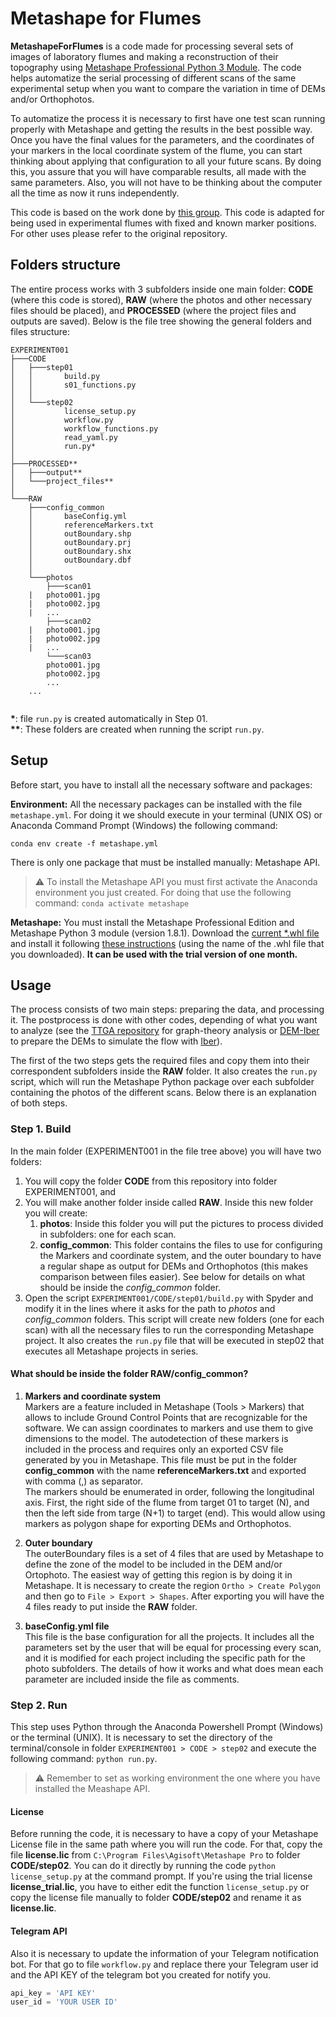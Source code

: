 # Metashape for Flumes

**MetashapeForFlumes** is a code made for processing several sets of images of laboratory flumes and making a reconstruction of their topography using [Metashape Professional Python 3 Module](https://www.agisoft.com/features/professional-edition/). The code helps automatize the serial processing of different scans of the same experimental setup when you want to compare the variation in time of DEMs and/or Orthophotos.

To automatize the process it is necessary to first have one test scan running properly with Metashape and getting the results in the best possible way. Once you have the final values for the parameters, and the coordinates of your markers in the local coordinate system of the flume, you can start thinking about applying that configuration to all your future scans. By doing this, you assure that you will have comparable results, all made with the same parameters. Also, you will not have to be thinking about the computer all the time as now it runs independently.

This code is based on the work done by [this group](https://github.com/ucdavis/metashape). This code is adapted for being used in experimental flumes with fixed and known marker positions. For other uses please refer to the original repository.

## Folders structure 

The entire process works with 3 subfolders inside one main folder: **CODE** (where this code is stored), **RAW** (where the photos and other necessary files should be placed), and **PROCESSED** (where the project files and outputs are saved). Below is the file tree showing the general folders and files structure:

```
EXPERIMENT001
├───CODE
│   ├───step01
│   │       build.py
│   │       s01_functions.py
│   │
│   └───step02
│           license_setup.py
│           workflow.py
│           workflow_functions.py
│           read_yaml.py
│           run.py*
│
├───PROCESSED**
│   ├───output**
│   └───project_files**
│
└───RAW
    ├───config_common
    │       baseConfig.yml
    │       referenceMarkers.txt
    │       outBoundary.shp
    │	    outBoundary.prj
    │       outBoundary.shx
    │       outBoundary.dbf
    │
    └───photos
        ├───scan01
	|	photo001.jpg
	|	photo002.jpg
	|	...
        ├───scan02
	|	photo001.jpg
	|	photo002.jpg
	|	...
        └───scan03
		photo001.jpg
		photo002.jpg
		...
	...
        
```

**\***: file `run.py` is created automatically in Step 01.  
**\*\***: These folders are created when running the script `run.py`.

## Setup

Before start, you have to install all the necessary software and packages:   

**Environment:** All the necessary packages can be installed with the file `metashape.yml`. For doing it we should execute in your terminal (UNIX OS) or Anaconda Command Prompt (Windows) the following command:

```
conda env create -f metashape.yml 
```

There is only one package that must be installed manually: Metashape API. 

> ⚠️ To install the Metashape API you must first activate the Anaconda environment you just created. For doing that use the following command: `conda activate metashape`

**Metashape:** You must install the Metashape Professional Edition and Metashape Python 3 module (version 1.8.1). Download the [current \*.whl file](https://www.agisoft.com/downloads/installer/) and install it following [these instructions](https://agisoft.freshdesk.com/support/solutions/articles/31000148930-how-to-install-metashape-stand-alone-python-module) (using the name of the .whl file that you downloaded). **It can be used with the trial version of one month.**

## Usage  
The process consists of two main steps: preparing the data, and processing it. The postprocess is done with other codes, depending of what you want to analyze (see the [TTGA repository](https://github.com/cgotelli/DEM-ttga) for graph-theory analysis or [DEM-Iber](https://github.com/cgotelli/DEM-Iber/) to prepare the DEMs to simulate the flow with [Iber](https://iberaula.es/)). 

The first of the two steps gets the required files and copy them into their correspondent subfolders inside the **RAW** folder. It also creates the `run.py` script, which will run the Metashape Python package over each subfolder containing the photos of the different scans. Below there is an explanation of both steps.

### Step 1. Build  
In the main folder (EXPERIMENT001 in the file tree above) you will have two folders:  
1. You will copy the folder **CODE** from this repository into folder EXPERIMENT001, and
2. You will make another folder inside called **RAW**. Inside this new folder you will create:
	1. **photos**: Inside this folder you will put the pictures to process divided in subfolders: one for each scan.
	2. **config_common**: This folder contains the files to use for configuring the Markers and coordinate system, and the outer boundary to have a regular shape as output for DEMs and Orthophotos (this makes comparison between files easier). See below for details on what should be inside the *config_common* folder.
3. Open the script `EXPERIMENT001/CODE/step01/build.py` with Spyder and modify it in the lines where it asks for the path to *photos* and *config_common* folders. This script will create new folders (one for each scan) with all the necessary files to run the corresponding Metashape project. It also creates the `run.py` file that will be executed in step02 that executes all Metashape projects in series.

#### What should be inside the folder **RAW/config_common**?

1. **Markers and coordinate system**  
Markers are a feature included in Metashape (Tools > Markers) that allows to include Ground Control Points that are recognizable for the software. We can assign coordinates to markers and use them to give dimensions to the model. The autodetection of these markers is included in the process and requires only an exported CSV file generated by you in Metashape. This file must be put in the folder **config_common** with the name **referenceMarkers.txt** and exported with comma (,) as separator.  
The markers should be enumerated in order, following the longitudinal axis. First, the right side of the flume from target 01 to target (N), and then the left side from targe (N+1) to target (end). This would allow using markers as polygon shape for exporting DEMs and Orthophotos.

2. **Outer boundary**  
The outerBoundary files is a set of 4 files that are used by Metashape to define the zone of the model to be included in the DEM and/or Ortophoto. The easiest way of getting this region is by doing it in Metashape. It is necessary to create the region `Ortho > Create Polygon` and then go to `File > Export > Shapes`. After exporting you will have the 4 files ready to put inside the **RAW** folder.

3. **baseConfig.yml file**  
This file is the base configuration for all the projects. It includes all the parameters set by the user that will be equal for processing every scan, and it is modified for each project including the specific path for the photo subfolders. The details of how it works and what does mean each parameter are included inside the file as comments. 


### Step 2. Run

This step uses Python through the Anaconda Powershell Prompt (Windows) or the terminal (UNIX). It is necessary to set the directory of the terminal/console in folder `EXPERIMENT001 > CODE > step02` and execute the following command: `python run.py`. 
> :warning: Remember to set as working environment the one where you have installed the Meashape API.


#### License 

Before running the code, it is necessary to have a copy of your Metashape License file in the same path where you will run the code. For that, copy the file **license.lic** from `C:\Program Files\Agisoft\Metashape Pro` to folder **CODE/step02**. You can do it directly by running the code `python license_setup.py` at the command prompt. If you're using the trial license **license_trial.lic**, you have to either edit the function ```license_setup.py``` or copy the license file manually to folder **CODE/step02** and rename it as **license.lic**.

#### Telegram API

Also it is necessary to update the information of your Telegram notification bot. For that go to file `workflow.py` and replace there your Telegram user id and the API KEY of the telegram bot you created for notify you.  

```python
api_key = 'API KEY'
user_id = 'YOUR USER ID'
```

[^1]: Up to now (August, 2022) it doesn't work with Python 3.9. 
